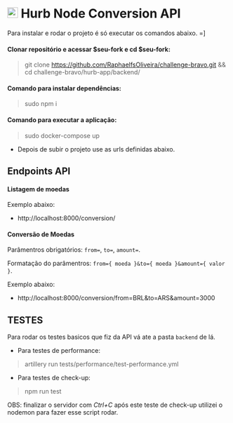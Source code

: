 # <img src="https://avatars1.githubusercontent.com/u/7063040?v=4&s=200.jpg" alt="HU" width="24" /> Hurb Node Conversion API

Para instalar e rodar o projeto é só executar os comandos abaixo. =]


#### Clonar repositório e acessar $seu-fork e cd $seu-fork:
> git clone https://github.com/RaphaelfsOliveira/challenge-bravo.git && cd challenge-bravo/hurb-app/backend/


#### Comando para instalar dependências:
> sudo npm i


#### Comando para executar a aplicação:
> sudo docker-compose up

- Depois de subir o projeto use as urls definidas abaixo.


## Endpoints API

#### Listagem de moedas

Exemplo abaixo:

- http://localhost:8000/conversion/


#### Conversão de Moedas

Parâmentros obrigatórios: `from=`, `to=`, `amount=`.

Formatação do parâmentros: `from={ moeda }&to={ moeda }&amount={ valor }`.

Exemplo abaixo:

- http://localhost:8000/conversion/from=BRL&to=ARS&amount=3000


## TESTES

Para rodar os testes basicos que fiz da API vá ate a pasta `backend` de lá.

- Para testes de performance:
> artillery run tests/performance/test-performance.yml

- Para testes de check-up:
> npm run test

OBS: finalizar o servidor com *Ctrl+C* após este teste de check-up
utilizei o nodemon para fazer esse script rodar.
